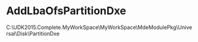 # AddLbaOfsPartitionDxe

C:\UDK2015.Complete.MyWorkSpace\MyWorkSpace\MdeModulePkg\Universal\Disk\PartitionDxe
